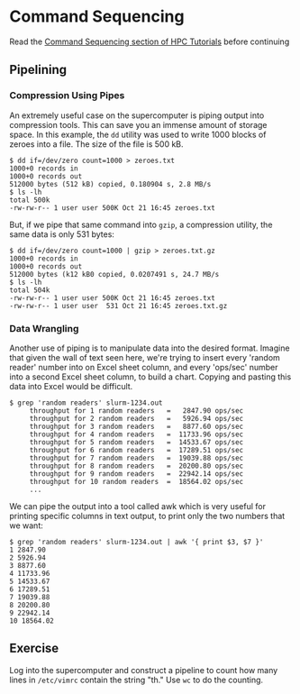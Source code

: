 ---
---

# Command Sequencing

Read the [Command Sequencing section of HPC Tutorials](EijkhoutHPCTutorialsVol4.pdf#subsection.1.5.3) before continuing



## Pipelining

### Compression Using Pipes

An extremely useful case on the supercomputer is piping output into compression tools. This can save you an immense amount of storage space. In this example, the `dd` utility was used to write 1000 blocks of zeroes into a file. The size of the file is 500 kB.

```shell
$ dd if=/dev/zero count=1000 > zeroes.txt
1000+0 records in
1000+0 records out
512000 bytes (512 kB) copied, 0.180904 s, 2.8 MB/s
$ ls -lh
total 500k
-rw-rw-r-- 1 user user 500K Oct 21 16:45 zeroes.txt
```

But, if we pipe that same command into `gzip`, a compression utility, the same data is only 531 bytes:

```shell
$ dd if=/dev/zero count=1000 | gzip > zeroes.txt.gz
1000+0 records in
1000+0 records out
512000 bytes (k12 kB0 copied, 0.0207491 s, 24.7 MB/s
$ ls -lh
total 504k
-rw-rw-r-- 1 user user 500K Oct 21 16:45 zeroes.txt
-rw-rw-r-- 1 user user  531 Oct 21 16:45 zeroes.txt.gz
```

### Data Wrangling

Another use of piping is to manipulate data into the desired format. Imagine that given the wall of text seen here, we're trying to insert every 'random reader' number into on Excel sheet column, and every 'ops/sec' number into a second Excel sheet column, to build a chart. Copying and pasting this data into Excel would be difficult.

```shell
$ grep 'random readers' slurm-1234.out
     throughput for 1 random readers   =   2847.90 ops/sec
     throughput for 2 random readers   =   5926.94 ops/sec
     throughput for 3 random readers   =   8877.60 ops/sec
     throughput for 4 random readers   =  11733.96 ops/sec
     throughput for 5 random readers   =  14533.67 ops/sec
     throughput for 6 random readers   =  17289.51 ops/sec
     throughput for 7 random readers   =  19039.88 ops/sec
     throughput for 8 random readers   =  20200.80 ops/sec
     throughput for 9 random readers   =  22942.14 ops/sec
     throughput for 10 random readers  =  18564.02 ops/sec
     ...
```

We can pipe the output into a tool called awk which is very useful for printing specific columns in text output, to print only the two numbers that we want:

```shell
$ grep 'random readers' slurm-1234.out | awk '{ print $3, $7 }'
1 2847.90
2 5926.94
3 8877.60
4 11733.96
5 14533.67
6 17289.51
7 19039.88
8 20200.80
9 22942.14
10 18564.02
```



## Exercise

Log into the supercomputer and construct a pipeline to count how many lines in `/etc/vimrc` contain the string "th." Use `wc` to do the counting.
